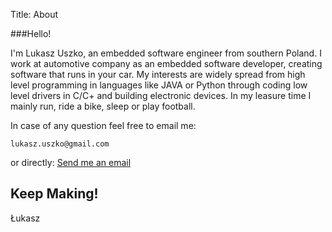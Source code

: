 Title: About

###Hello!

I'm Lukasz Uszko, an embedded software engineer from southern Poland. I work at automotive company as an embedded software developer, creating software that runs in your car. My interests are widely spread from high level programming in languages like JAVA or Python through coding low level drivers in C/C+ and building electronic devices. In my leasure time I mainly run, ride a bike, sleep or play football. 

In case of any question feel free to email me: 

```
lukasz.uszko@gmail.com
```

or directly: <a href="mailto:lukasz.uszko@gmail.com?Subject=Hello%20Lukasz!" target="_top">Send me an email</a>




Keep Making!
------ 

Łukasz
